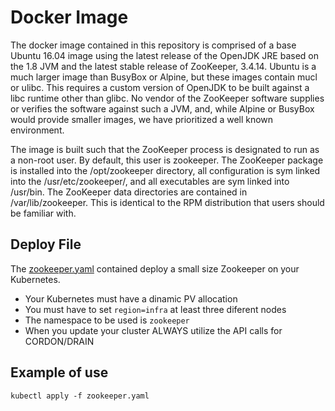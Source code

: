 # Docker Image
The docker image contained in this repository is comprised of a base Ubuntu 16.04 image using the latest release of the 
OpenJDK JRE based on the 1.8 JVM and the latest stable release of ZooKeeper, 3.4.14. Ubuntu is a much larger image than 
BusyBox or Alpine, but these images contain mucl or ulibc. This requires a custom version of OpenJDK to be built 
against a libc runtime other than glibc. No vendor of the ZooKeeper software supplies or verifies the software against 
such a JVM, and, while Alpine or BusyBox would provide smaller images, we have prioritized a well known environment.

The image is built such that the ZooKeeper process is designated to run as a non-root user. By default, this user is 
zookeeper. The ZooKeeper package is installed into the /opt/zookeeper directory, all configuration is sym linked into 
the /usr/etc/zookeeper/, and all executables are sym linked into /usr/bin. The ZooKeeper data directories are contained 
in /var/lib/zookeeper. This is identical to the RPM distribution that users should be familiar with.

## Deploy File 
The [zookeeper.yaml](YAML) contained deploy a small size Zookeeper on your Kubernetes.
- Your Kubernetes must have a dinamic PV allocation
- You must have to set `region=infra` at least three diferent nodes
- The namespace to be used is `zookeeper`
- When you update your cluster ALWAYS utilize the API calls for CORDON/DRAIN

## Example of use
`kubectl apply -f zookeeper.yaml`
